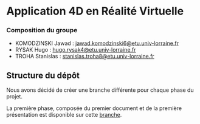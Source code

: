 # Application 4D en Réalité Virtuelle

### Composition du groupe
- KOMODZINSKI Jawad : jawad.komodzinski6@etu.univ-lorraine.fr 
- RYSAK Hugo        : hugo.rysak4@etu.univ-lorraine.fr
- TROHA Stanislas   : stanislas.troha8@etu.univ-lorraine.fr

## Structure du dépôt

Nous avons décidé de créer une branche différente pour chaque phase du projet.  

La première phase, composée du premier document et de la première présentation est disponible sur cette [branche](https://github.com/Stantrh/Projet_Tutore_4D_VR_KOMODZINSKI_RYSAK_TROHA/tree/premier_document).
